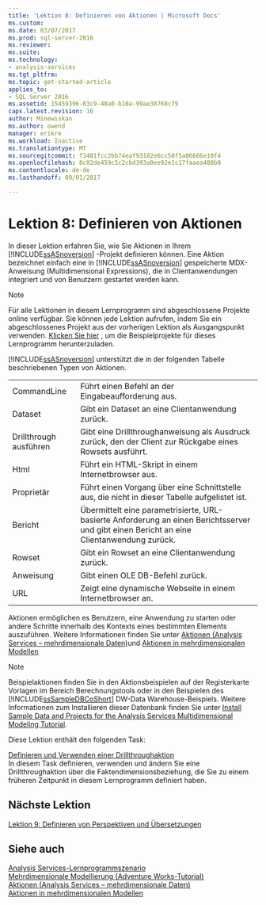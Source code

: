 ```yaml
---
title: 'Lektion 8: Definieren von Aktionen | Microsoft Docs'
ms.custom: 
ms.date: 03/07/2017
ms.prod: sql-server-2016
ms.reviewer: 
ms.suite: 
ms.technology:
- analysis-services
ms.tgt_pltfrm: 
ms.topic: get-started-article
applies_to:
- SQL Server 2016
ms.assetid: 15459396-83c9-48a0-b10a-99ae38768c79
caps.latest.revision: 16
author: Minewiskan
ms.author: owend
manager: erikre
ms.workload: Inactive
ms.translationtype: MT
ms.sourcegitcommit: f3481fcc2bb74eaf93182e6cc58f5a06666e10f4
ms.openlocfilehash: 8c02de459c5c2cbd393a0ee92e1c17faaea480b0
ms.contentlocale: de-de
ms.lasthandoff: 09/01/2017

---
```

# <a name="lesson-8-defining-actions"></a>Lektion 8: Definieren von Aktionen
In dieser Lektion erfahren Sie, wie Sie Aktionen in Ihrem [!INCLUDE[ssASnoversion](../includes/ssasnoversion-md.md)] -Projekt definieren können. Eine Aktion bezeichnet einfach eine in [!INCLUDE[ssASnoversion](../includes/ssasnoversion-md.md)] gespeicherte MDX-Anweisung (Multidimensional Expressions), die in Clientanwendungen integriert und von Benutzern gestartet werden kann.  
  
> [!NOTE]  
> Für alle Lektionen in diesem Lernprogramm sind abgeschlossene Projekte online verfügbar. Sie können jede Lektion aufrufen, indem Sie ein abgeschlossenes Projekt aus der vorherigen Lektion als Ausgangspunkt verwenden. [Klicken Sie hier](http://go.microsoft.com/fwlink/?LinkID=221866) , um die Beispielprojekte für dieses Lernprogramm herunterzuladen.  
  
[!INCLUDE[ssASnoversion](../includes/ssasnoversion-md.md)] unterstützt die in der folgenden Tabelle beschriebenen Typen von Aktionen.  
  
|||  
|-|-|  
|CommandLine|Führt einen Befehl an der Eingabeaufforderung aus.|  
|Dataset|Gibt ein Dataset an eine Clientanwendung zurück.|  
|Drillthrough ausführen|Gibt eine Drillthroughanweisung als Ausdruck zurück, den der Client zur Rückgabe eines Rowsets ausführt.|  
|Html|Führt ein HTML-Skript in einem Internetbrowser aus.|  
|Proprietär|Führt einen Vorgang über eine Schnittstelle aus, die nicht in dieser Tabelle aufgelistet ist.|  
|Bericht|Übermittelt eine parametrisierte, URL-basierte Anforderung an einen Berichtsserver und gibt einen Bericht an eine Clientanwendung zurück.|  
|Rowset|Gibt ein Rowset an eine Clientanwendung zurück.|  
|Anweisung|Gibt einen OLE DB-Befehl zurück.|  
|URL|Zeigt eine dynamische Webseite in einem Internetbrowser an.|  
  
Aktionen ermöglichen es Benutzern, eine Anwendung zu starten oder andere Schritte innerhalb des Kontexts eines bestimmten Elements auszuführen. Weitere Informationen finden Sie unter [Aktionen &#40;Analysis Services – mehrdimensionale Daten&#41;](../analysis-services/multidimensional-models/actions-analysis-services-multidimensional-data.md)und [Aktionen in mehrdimensionalen Modellen](../analysis-services/multidimensional-models/actions-in-multidimensional-models.md)  
  
> [!NOTE]  
> Beispielaktionen finden Sie in den Aktionsbeispielen auf der Registerkarte Vorlagen im Bereich Berechnungstools oder in den Beispielen des [!INCLUDE[ssSampleDBCoShort](../includes/sssampledbcoshort-md.md)] DW-Data Warehouse-Beispiels. Weitere Informationen zum Installieren dieser Datenbank finden Sie unter [Install Sample Data and Projects for the Analysis Services Multidimensional Modeling Tutorial](../analysis-services/install-sample-data-and-projects.md).  
  
Diese Lektion enthält den folgenden Task:  
  
[Definieren und Verwenden einer Drillthroughaktion](../analysis-services/lesson-8-1-defining-and-using-a-drillthrough-action.md)  
In diesem Task definieren, verwenden und ändern Sie eine Drillthroughaktion über die Faktendimensionsbeziehung, die Sie zu einem früheren Zeitpunkt in diesem Lernprogramm definiert haben.  
  
## <a name="next-lesson"></a>Nächste Lektion  
[Lektion 9: Definieren von Perspektiven und Übersetzungen](../analysis-services/lesson-9-defining-perspectives-and-translations.md)  
  
## <a name="see-also"></a>Siehe auch  
[Analysis Services-Lernprogrammszenario](../analysis-services/analysis-services-tutorial-scenario.md)  
[Mehrdimensionale Modellierung &#40;Adventure Works-Tutorial&#41;](../analysis-services/multidimensional-modeling-adventure-works-tutorial.md)  
[Aktionen &#40;Analysis Services – mehrdimensionale Daten&#41;](../analysis-services/multidimensional-models/actions-analysis-services-multidimensional-data.md)  
[Aktionen in mehrdimensionalen Modellen](../analysis-services/multidimensional-models/actions-in-multidimensional-models.md)  
  
  
  

